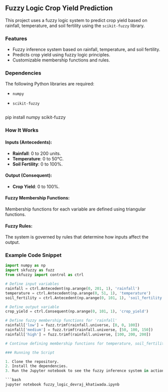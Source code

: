 ## Fuzzy Logic Crop Yield Prediction

This project uses a fuzzy logic system to predict crop yield based on rainfall, temperature, and soil fertility using the `scikit-fuzzy` library.

### Features
- Fuzzy inference system based on rainfall, temperature, and soil fertility.
- Predicts crop yield using fuzzy logic principles.
- Customizable membership functions and rules.

### Dependencies
The following Python libraries are required:

- `numpy`
- `scikit-fuzzy`

  ```bash
pip install numpy scikit-fuzzy

### How It Works

#### Inputs (Antecedents):
- **Rainfall**: 0 to 200 units.
- **Temperature**: 0 to 50°C.
- **Soil Fertility**: 0 to 100%.

#### Output (Consequent):
- **Crop Yield**: 0 to 100%.

#### Fuzzy Membership Functions:
Membership functions for each variable are defined using triangular functions.

#### Fuzzy Rules:
The system is governed by rules that determine how inputs affect the output.

### Example Code Snippet

```python
import numpy as np
import skfuzzy as fuzz
from skfuzzy import control as ctrl

# Define input variables
rainfall = ctrl.Antecedent(np.arange(0, 201, 1), 'rainfall')
temperature = ctrl.Antecedent(np.arange(0, 51, 1), 'temperature')
soil_fertility = ctrl.Antecedent(np.arange(0, 101, 1), 'soil_fertility')

# Define output variable
crop_yield = ctrl.Consequent(np.arange(0, 101, 1), 'crop_yield')

# Define fuzzy membership functions for 'rainfall'
rainfall['low'] = fuzz.trimf(rainfall.universe, [0, 0, 100])
rainfall['medium'] = fuzz.trimf(rainfall.universe, [50, 100, 150])
rainfall['high'] = fuzz.trimf(rainfall.universe, [100, 200, 200])

# Continue defining membership functions for temperature, soil_fertility, and crop_yield...

### Running the Script

1. Clone the repository.
2. Install the dependencies.
3. Run the Jupyter notebook to see the fuzzy inference system in action.

```bash
jupyter notebook fuzzy_logic_devraj_khatiwada.ipynb









